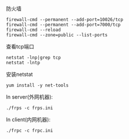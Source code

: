
防火墙

    firewall-cmd --permanent --add-port=10026/tcp
    firewall-cmd --permanent --add-port=7000/tcp     
    firewall-cmd --reload
    firewall-cmd --zone=public --list-ports
    

查看tcp端口
    
    netstat -lnp|grep tcp
    netstat -lntp
    
安装netstat

    yum install -y net-tools

In server(外网机器):

    ./frps -c frps.ini

In client(内网机器):

    ./frpc -c frpc.ini
